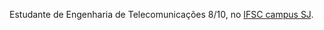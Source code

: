 Estudante de Engenharia de Telecomunicações 8/10, no [IFSC campus SJ](https://www.ifsc.edu.br/web/campus-sao-jose).




